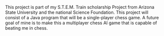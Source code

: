 This project is part of my S.T.E.M. Train scholarship Project from Arizona State University and the 
national Science Foundation. This project will consist of a Java program that will be a single-player
chess game. A future goal of mine is to make this a multiplayer chess AI game that is capable of
beating me in chess.
